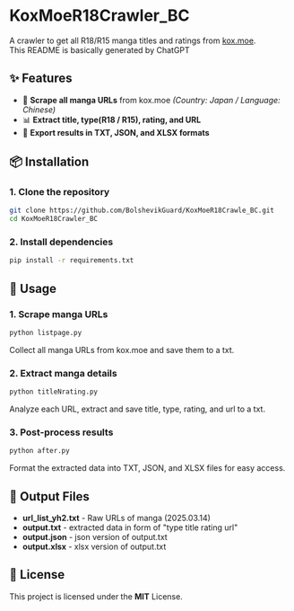 # KoxMoeR18Crawler_BC  

A crawler to get all R18/R15 manga titles and ratings from [kox.moe](https://kox.moe).  
This README is basically generated by ChatGPT  

## ✨ Features  
- 📜 **Scrape all manga URLs** from kox.moe _(Country: Japan / Language: Chinese)_  
- 📊 **Extract title, type(R18 / R15), rating, and URL**  
- 📁 **Export results in TXT, JSON, and XLSX formats**  

## 📦 Installation  

### 1. Clone the repository  
```bash
git clone https://github.com/BolshevikGuard/KoxMoeR18Crawle_BC.git
cd KoxMoeR18Crawler_BC
```

### 2. Install dependencies
```bash
pip install -r requirements.txt
```

## 🚀 Usage

### **1. Scrape manga URLs**
```bash
python listpage.py
```
Collect all manga URLs from kox.moe and save them to a txt.

### **2. Extract manga details**
```bash
python titleNrating.py
```
Analyze each URL, extract and save title, type, rating, and url to a txt.

### **3. Post-process results**
```bash
python after.py
```
Format the extracted data into TXT, JSON, and XLSX files for easy access.

## 📂 Output Files
* **url_list_yh2.txt** - Raw URLs of manga (2025.03.14)
* **output.txt** - extracted data in form of "type title rating url"
* **output.json** - json version of output.txt
* **output.xlsx** - xlsx version of output.txt

## 📜 License
This project is licensed under the **MIT** License.
